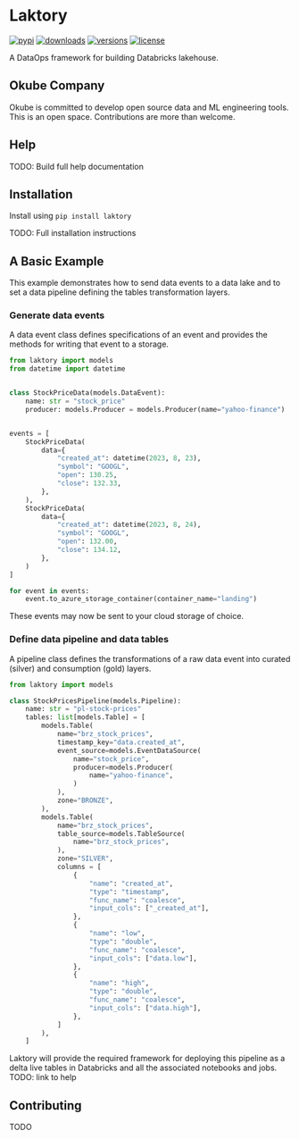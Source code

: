 # Laktory

[![pypi](https://img.shields.io/pypi/v/laktory.svg)](https://pypi.org/project/laktory/)
[![downloads](https://static.pepy.tech/badge/laktory/month)](https://pepy.tech/project/laktory)
[![versions](https://img.shields.io/pypi/pyversions/laktory.svg)](https://github.com/okube-ai/laktory)
[![license](https://img.shields.io/github/license/okube-ai/laktory.svg)](https://github.com/okube-ai/laktory/blob/main/LICENSE)

A DataOps framework for building Databricks lakehouse.

## Okube Company 

Okube is committed to develop open source data and ML engineering tools. This is an open space. Contributions are more than welcome.


## Help
TODO: Build full help documentation

## Installation
Install using `pip install laktory`

TODO: Full installation instructions

## A Basic Example
This example demonstrates how to send data events to a data lake and to set a
data pipeline defining the tables transformation layers. 

### Generate data events
A data event class defines specifications of an event and provides the methods
for writing that event to a storage.

```py
from laktory import models
from datetime import datetime


class StockPriceData(models.DataEvent):
    name: str = "stock_price"
    producer: models.Producer = models.Producer(name="yahoo-finance")


events = [
    StockPriceData(
        data={
            "created_at": datetime(2023, 8, 23),
            "symbol": "GOOGL",
            "open": 130.25,
            "close": 132.33,
        },
    ),
    StockPriceData(
        data={
            "created_at": datetime(2023, 8, 24),
            "symbol": "GOOGL",
            "open": 132.00,
            "close": 134.12,
        },
    )
]

for event in events:
    event.to_azure_storage_container(container_name="landing")

```
These events may now be sent to your cloud storage of choice.

### Define data pipeline and data tables
A pipeline class defines the transformations of a raw data event into curated
(silver) and consumption (gold) layers.

```py
from laktory import models

class StockPricesPipeline(models.Pipeline):
    name: str = "pl-stock-prices"
    tables: list[models.Table] = [
        models.Table(
            name="brz_stock_prices",
            timestamp_key="data.created_at",
            event_source=models.EventDataSource(
                name="stock_price",
                producer=models.Producer(
                    name="yahoo-finance",
                )
            ),
            zone="BRONZE",
        ),
        models.Table(
            name="brz_stock_prices",
            table_source=models.TableSource(
                name="brz_stock_prices",
            ),
            zone="SILVER",
            columns = [
                {
                    "name": "created_at",
                    "type": "timestamp",
                    "func_name": "coalesce",
                    "input_cols": ["_created_at"],
                },
                {
                    "name": "low",
                    "type": "double",
                    "func_name": "coalesce",
                    "input_cols": ["data.low"],
                },
                {
                    "name": "high",
                    "type": "double",
                    "func_name": "coalesce",
                    "input_cols": ["data.high"],
                },
            ]
        ),
    ]
```
Laktory will provide the required framework for deploying this pipeline as a 
delta live tables in Databricks and all the associated notebooks and jobs. 
TODO: link to help


## Contributing
TODO
